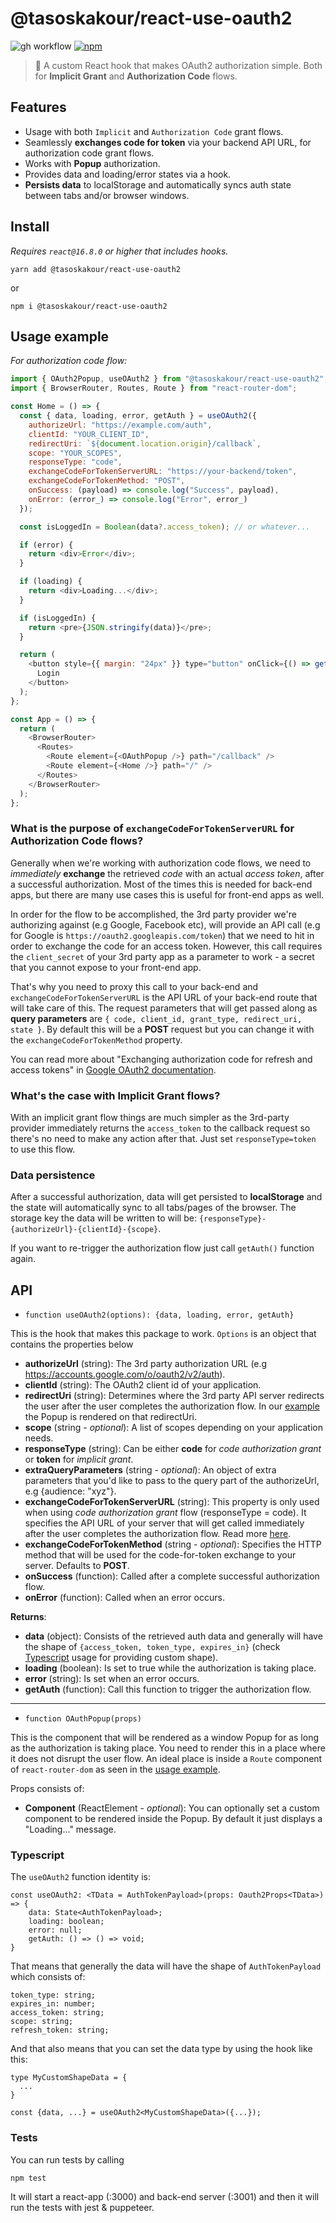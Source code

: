 # @tasoskakour/react-use-oauth2

![gh workflow](https://img.shields.io/github/actions/workflow/status/tasoskakour/react-use-oauth2/ci-cd.yml?branch=master) [![npm](https://img.shields.io/npm/v/@tasoskakour/react-use-oauth2.svg?style=svg&logo=npm&label=)](https://www.npmjs.com/package/@tasoskakour/react-use-oauth2)

> 💎 A custom React hook that makes OAuth2 authorization simple. Both for **Implicit Grant** and **Authorization Code** flows.

## Features

- Usage with both `Implicit` and `Authorization Code` grant flows.
- Seamlessly **exchanges code for token** via your backend API URL, for authorization code grant flows.
- Works with **Popup** authorization.
- Provides data and loading/error states via a hook.
- **Persists data** to localStorage and automatically syncs auth state between tabs and/or browser windows.

## Install

_Requires `react@16.8.0` or higher that includes hooks._

```console
yarn add @tasoskakour/react-use-oauth2
```

or

```console
npm i @tasoskakour/react-use-oauth2
```

## Usage example

*For authorization code flow:*

```js
import { OAuth2Popup, useOAuth2 } from "@tasoskakour/react-use-oauth2";
import { BrowserRouter, Routes, Route } from "react-router-dom";

const Home = () => {
  const { data, loading, error, getAuth } = useOAuth2({
    authorizeUrl: "https://example.com/auth",
    clientId: "YOUR_CLIENT_ID",
    redirectUri: `${document.location.origin}/callback`,
    scope: "YOUR_SCOPES",
    responseType: "code",
    exchangeCodeForTokenServerURL: "https://your-backend/token",
    exchangeCodeForTokenMethod: "POST",
    onSuccess: (payload) => console.log("Success", payload),
    onError: (error_) => console.log("Error", error_)
  });

  const isLoggedIn = Boolean(data?.access_token); // or whatever...

  if (error) {
    return <div>Error</div>;
  }

  if (loading) {
    return <div>Loading...</div>;
  }

  if (isLoggedIn) {
    return <pre>{JSON.stringify(data)}</pre>;
  }

  return (
    <button style={{ margin: "24px" }} type="button" onClick={() => getAuth()}>
      Login
    </button>
  );
};

const App = () => {
  return (
    <BrowserRouter>
      <Routes>
        <Route element={<OAuthPopup />} path="/callback" />
        <Route element={<Home />} path="/" />
      </Routes>
    </BrowserRouter>
  );
};
```

### What is the purpose of `exchangeCodeForTokenServerURL` for Authorization Code flows?

Generally when we're working with authorization code flows, we need to *immediately* **exchange** the retrieved *code* with an actual *access token*, after a successful authorization. Most of the times this is needed for back-end apps, but there are many use cases this is useful for front-end apps as well. 

In order for the flow to be accomplished, the 3rd party provider we're authorizing against (e.g Google, Facebook etc), will provide an API call (e.g for Google is `https://oauth2.googleapis.com/token`) that we need to hit in order to exchange the code for an access token. However, this call requires the `client_secret` of your 3rd party app as a parameter to work - a secret that you cannot expose to your front-end app. 

That's why you need to proxy this call to your back-end and `exchangeCodeForTokenServerURL` is the API URL of your back-end route that will take care of this. The request parameters that will get passed along as **query parameters** are `{ code, client_id, grant_type, redirect_uri, state }`. By default this will be a **POST** request but you can change it with the `exchangeCodeForTokenMethod` property. 


You can read more about "Exchanging authorization code for refresh and access tokens" in [Google OAuth2 documentation](https://developers.google.com/identity/protocols/oauth2/web-server#exchange-authorization-code).

### What's the case with Implicit Grant flows?

With an implicit grant flow things are much simpler as the 3rd-party provider immediately returns the `access_token` to the callback request so there's no need to make any action after that. Just set `responseType=token` to use this flow.

### Data persistence

After a successful authorization, data will get persisted to **localStorage** and the state will automatically sync to all tabs/pages of the browser. The storage key the data will be written to will be: `{responseType}-{authorizeUrl}-{clientId}-{scope}`. 

If you want to re-trigger the authorization flow just call `getAuth()` function again.

## API

- `function useOAuth2(options): {data, loading, error, getAuth}`

This is the hook that makes this package to work. `Options` is an object that contains the properties below

- **authorizeUrl** (string): The 3rd party authorization URL (e.g https://accounts.google.com/o/oauth2/v2/auth).
- **clientId** (string): The OAuth2 client id of your application.
- **redirectUri** (string): Determines where the 3rd party API server redirects the user after the user completes the authorization flow. In our [example](#usage-example) the Popup is rendered on that redirectUri.
- **scope** (string - _optional_): A list of scopes depending on your application needs.
- **responseType** (string): Can be either **code** for _code authorization grant_ or **token** for _implicit grant_.
- **extraQueryParameters** (string - _optional_): An object of extra parameters that you'd like to pass to the query part of the authorizeUrl, e.g {audience: "xyz"}.
- **exchangeCodeForTokenServerURL** (string): This property is only used when using _code authorization grant_ flow (responseType = code). It specifies the API URL of your server that will get called immediately after the user completes the authorization flow. Read more [here](#what-is-the-purpose-of-exchangecodefortokenserverurl-for-authorization-code-flows).
- **exchangeCodeForTokenMethod** (string - _optional_): Specifies the HTTP method that will be used for the code-for-token exchange to your server. Defaults to **POST**.
- **onSuccess** (function): Called after a complete successful authorization flow.
- **onError** (function): Called when an error occurs.

**Returns**:

- **data** (object): Consists of the retrieved auth data and generally will have the shape of `{access_token, token_type, expires_in}` (check [Typescript](#typescript) usage for providing custom shape).
- **loading** (boolean): Is set to true while the authorization is taking place.
- **error** (string): Is set when an error occurs.
- **getAuth** (function): Call this function to trigger the authorization flow.

---

- `function OAuthPopup(props)`

This is the component that will be rendered as a window Popup for as long as the authorization is taking place. You need to render this in a place where it does not disrupt the user flow. An ideal place is inside a `Route` component of `react-router-dom` as seen in the [usage example](#usage-example). 

Props consists of: 

- **Component** (ReactElement - _optional_): You can optionally set a custom component to be rendered inside the Popup. By default it just displays a "Loading..." message.

### Typescript

The `useOAuth2` function identity is:

```
const useOAuth2: <TData = AuthTokenPayload>(props: Oauth2Props<TData>) => {
    data: State<AuthTokenPayload>;
    loading: boolean;
    error: null;
    getAuth: () => () => void;
}
```

That means that generally the data will have the shape of `AuthTokenPayload` which consists of: 

```
token_type: string;
expires_in: number;
access_token: string;
scope: string;
refresh_token: string;
```

And that also means that you can set the data type by using the hook like this: 

```
type MyCustomShapeData = {
  ...
}

const {data, ...} = useOAuth2<MyCustomShapeData>({...});
```

### Tests

You can run tests by calling

```console
npm test
```

It will start a react-app (:3000) and  back-end server (:3001) and then it will run the tests with jest & puppeteer. 